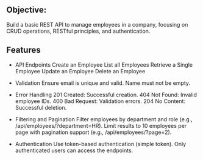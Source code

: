 ## Objective: 
Build a basic REST API to manage employees in a company, focusing on CRUD operations, RESTful principles, and authentication.

## Features

- API Endpoints
Create an Employee
List all Employees
Retrieve a Single Employee
Update an Employee
Delete an Employee

- Validation
Ensure email is unique and valid.
Name must not be empty.

- Error Handling
201 Created: Successful creation.
404 Not Found: Invalid employee IDs.
400 Bad Request: Validation errors.
204 No Content: Successful deletion.
  
- Filtering and Pagination
Filter employees by department and role (e.g., /api/employees/?department=HR).
Limit results to 10 employees per page with pagination support (e.g., /api/employees/?page=2).

- Authentication
Use token-based authentication (simple token).
Only authenticated users can access the endpoints.
